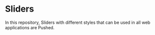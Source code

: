 <h1>Sliders</h1>

<p>In this repository, Sliders with different styles that can be used in all web applications are Pushed.</p>
